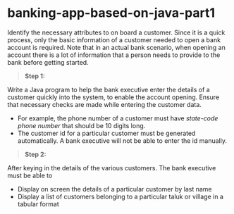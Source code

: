 # banking-app-based-on-java-part1
Identify the necessary attributes to on board a customer. Since it is a quick process, only the basic information of a customer needed to open a bank account is required. Note that in an actual bank scenario, when opening an account there is a lot of information that a person needs to provide to the bank before getting started. 

>**Step 1:**

Write a Java program to help the bank executive enter the details of a customer quickly into the system, to enable the account opening. Ensure that necessary checks are made while entering the customer data. 

 -  For example, the phone number of a customer must have 
 *state-code phone number* that should be 10 digits long.
- The customer id for a particular customer must be generated automatically. A bank executive will not be able to enter the id manually.

>**Step 2:**

After keying in the details of the various customers. The bank executive must be able to
- Display on screen the details of a particular customer by last name
- Display a list of customers belonging to a particular taluk or village in a tabular format
